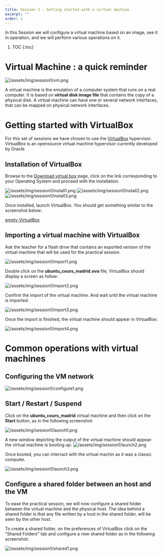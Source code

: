 ```yaml
---
title: Session 1 - Getting started with a virtual machine
excerpt: ""
order: 1
---
```



In this Session we will configure a virtual machine based on an image, see it in operation, and we will perform various operations on it.

1. TOC
{:toc}

# Virtual Machine : a quick reminder

![/assets/img/session1/vm.png](/assets/img/session1/vm.png)

A virtual machine is the emulation of a computer system that runs on a real computer. It is based on __virtual disk image file__ that contains the copy of a physical disk. A virtual machine can have one or several network interfaces, that can be mapped on physical network interfaces.

# Getting started with VirtualBox

For this set of sessions we have chosen to use the [VirtualBox](https://www.virtualbox.org/) hypervisor. VirtualBox is an opensource virtual machine hypervisor currently developed by Oracle.

## Installation of VirtualBox

Browse to the [Download virtual box](https://www.virtualbox.org/wiki/Downloads) page, click on the link corresponding to your Operating System and proceed with the installation.


![/assets/img/session1/install1.png](/assets/img/session1/install1.png)
![/assets/img/session1/install2.png](/assets/img/session1/install2.png)
![/assets/img/session1/install3.png](/assets/img/session1/install3.png)

Once installed, launch VirtualBox. You should get something similar to the screenshot below:

[empty VirtualBox](/assets/img/session1/empty_vbox.png)

## Importing a virtual machine with VirtualBox

Ask the teacher for a flash drive that contains an exported version of the virtual machine that will be used for the practical session.

![/assets/img/session1/import1.png](/assets/img/session1/import1.png)

Double click on the __ubuntu_cours_madrid.ova__ file, VirtualBox should display a screen as follow:

![/assets/img/session1/import2.png](/assets/img/session1/import2.png)

Confirm the import of the virtual machine. And wait until the virtual machine is imported.

![/assets/img/session1/import3.png](/assets/img/session1/import3.png)

Once the import is finished, the virtual machine should appear in VirtualBox:

![/assets/img/session1/import4.png](/assets/img/session1/import4.png)


# Common operations with virtual machines

## Configuring the VM network

![/assets/img/session1/configure1.png](/assets/img/session1/configure1.png)

## Start / Restart / Suspend

Click on the __ubuntu_cours_madrid__ virtual machine and then click on the __Start__ button, as in the following screenshot:

![/assets/img/session1/launch1.png](/assets/img/session1/launch1.png)

A new window depicting the output of the virtual machine should appear: the virtual machine is booting up:
![/assets/img/session1/launch2.png](/assets/img/session1/launch2.png)

Once booted, you can interract with the virtual machin as it was a classic computer.

![/assets/img/session1/launch3.png](/assets/img/session1/launch3.png)


## Configure a shared folder between an host and the VM

To ease the practical session, we will now configure a shared folder
between the virtual machine and the physical host. The idea behind a
shared folder is that any file written by a host in the shared folder,
will be seen by the other host.

To create a shared folder, on the preferences of VirtualBox click on
the "Shared Folders" tab and configure a new shared folder as in the
following screenshot:

![/assets/img/session1/shared1.png](/assets/img/session1/shared1.png)

